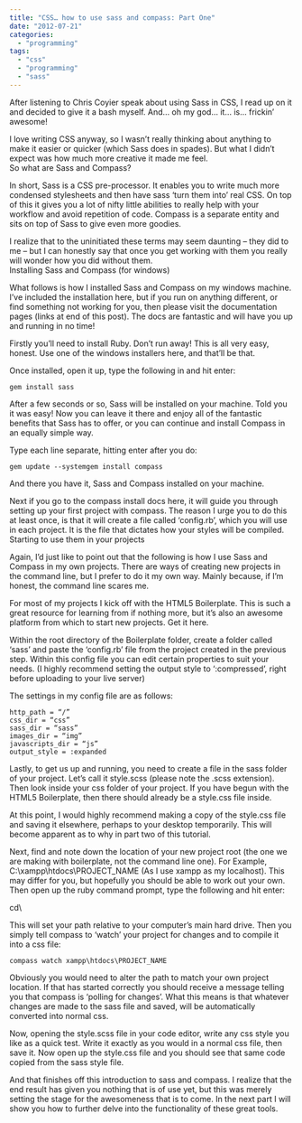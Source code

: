 ```yaml
---
title: "CSS… how to use sass and compass: Part One"
date: "2012-07-21"
categories: 
  - "programming"
tags: 
  - "css"
  - "programming"
  - "sass"
---
```


After listening to Chris Coyier speak about using Sass in CSS, I read up on it and decided to give it a bash myself. And… oh my god… it… is… frickin’ awesome!

I love writing CSS anyway, so I wasn’t really thinking about anything to make it easier or quicker (which Sass does in spades). But what I didn’t expect was how much more creative it made me feel.  
So what are Sass and Compass?

In short, Sass is a CSS pre-processor. It enables you to write much more condensed stylesheets and then have sass ‘turn them into’ real CSS. On top of this it gives you a lot of nifty little abilities to really help with your workflow and avoid repetition of code. Compass is a separate entity and sits on top of Sass to give even more goodies.

I realize that to the uninitiated these terms may seem daunting – they did to me – but I can honestly say that once you get working with them you really will wonder how you did without them.  
Installing Sass and Compass (for windows)

What follows is how I installed Sass and Compass on my windows machine. I’ve included the installation here, but if you run on anything different, or find something not working for you, then please visit the documentation pages (links at end of this post). The docs are fantastic and will have you up and running in no time!

Firstly you’ll need to install Ruby. Don’t run away! This is all very easy, honest. Use one of the windows installers here, and that’ll be that.

Once installed, open it up, type the following in and hit enter:

```
gem install sass
```

After a few seconds or so, Sass will be installed on your machine. Told you it was easy! Now you can leave it there and enjoy all of the fantastic benefits that Sass has to offer, or you can continue and install Compass in an equally simple way.

Type each line separate, hitting enter after you do:

```
gem update --systemgem install compass
```

And there you have it, Sass and Compass installed on your machine.

Next if you go to the compass install docs here, it will guide you through setting up your first project with compass. The reason I urge you to do this at least once, is that it will create a file called ‘config.rb’, which you will use in each project. It is the file that dictates how your styles will be compiled.  
Starting to use them in your projects

Again, I’d just like to point out that the following is how I use Sass and Compass in my own projects. There are ways of creating new projects in the command line, but I prefer to do it my own way. Mainly because, if I’m honest, the command line scares me.

For most of my projects I kick off with the HTML5 Boilerplate. This is such a great resource for learning from if nothing more, but it’s also an awesome platform from which to start new projects. Get it here.

Within the root directory of the Boilerplate folder, create a folder called ‘sass’ and paste the ‘config.rb’ file from the project created in the previous step. Within this config file you can edit certain properties to suit your needs. (I highly recommend setting the output style to ‘:compressed’, right before uploading to your live server)

The settings in my config file are as follows:

```
http_path = “/”
css_dir = “css”
sass_dir = “sass”
images_dir = “img”
javascripts_dir = “js”
output_style = :expanded
```

Lastly, to get us up and running, you need to create a file in the sass folder of your project. Let’s call it style.scss (please note the .scss extension). Then look inside your css folder of your project. If you have begun with the HTML5 Boilerplate, then there should already be a style.css file inside.

At this point, I would highly recommend making a copy of the style.css file and saving it elsewhere, perhaps to your desktop temporarily. This will become apparent as to why in part two of this tutorial.

Next, find and note down the location of your new project root (the one we are making with boilerplate, not the command line one). For Example, C:\\xampp\\htdocs\\PROJECT\_NAME (As I use xampp as my localhost). This may differ for you, but hopefully you should be able to work out your own. Then open up the ruby command prompt, type the following and hit enter:

cd\\

This will set your path relative to your computer’s main hard drive. Then you simply tell compass to ‘watch’ your project for changes and to compile it into a css file:

```
compass watch xampp\htdocs\PROJECT_NAME
```

Obviously you would need to alter the path to match your own project location. If that has started correctly you should receive a message telling you that compass is ‘polling for changes’. What this means is that whatever changes are made to the sass file and saved, will be automatically converted into normal css.

Now, opening the style.scss file in your code editor, write any css style you like as a quick test. Write it exactly as you would in a normal css file, then save it. Now open up the style.css file and you should see that same code copied from the sass style file.

And that finishes off this introduction to sass and compass. I realize that the end result has given you nothing that is of use yet, but this was merely setting the stage for the awesomeness that is to come. In the next part I will show you how to further delve into the functionality of these great tools.
